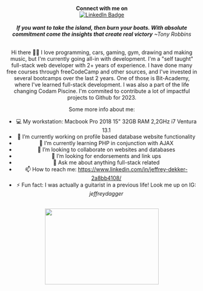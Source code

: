 <div align="center"> 
  <strong>Connect with me on</strong>
 </div>
<div id="badges" align="center">
  <a href="https://www.linkedin.com/in/jeffrey-dekker-2a8bb4108/">
    <img src="https://img.shields.io/badge/LinkedIn-blue?style=for-the-badge&logo=linkedin&logoColor=white" alt="LinkedIn Badge"/>
  </a>
</div>

<br>

<div align="center">
  <em><strong> If you want to take the island, then burn your boats. With absolute commitment come the insights that create real victory</strong></em>
  <em>~Tony Robbins</em>
  
  <br>
  <br>

  Hi there 👋🏻 I love programming, cars, gaming, gym, drawing and making music, but I'm currently going all-in 
  with development.
  I'm a "self taught" full-stack web developer with 2+ years of experience. I have done many free courses through freeCodeCamp and other sources, and I've invested in several bootcamps over the last 2 years. One of those is Bit-Academy, where I've learned full-stack development. I was also a part of the life changing Codam Piscine. I'm commited to contribute a lot of impactful projects to Github for 2023.

  Some more info about me:
  - 💻 My workstation: Macbook Pro 2018 15" 32GB RAM 2,2GHz i7 Ventura 13.1
  - 🔭 I’m currently working on profile based database website functionality
  - 🌱 I’m currently learning PHP in conjunction with AJAX
  - 👯 I’m looking to collaborate on websites and databases
  - 🤔 I’m looking for endorsements and link ups
  - 💬 Ask me about anything full-stack related
  - 📫 How to reach me: https://www.linkedin.com/in/jeffrey-dekker-2a8bb4108/
  - ⚡ Fun fact: I was actually a guitarist in a previous life! Look me up on IG: <em>jeffreydagger</em>
</div>

<br>

<div id="header" align="center">
  <img src="https://media.giphy.com/media/qgQUggAC3Pfv687qPC/giphy.gif" width="300" height="200"/>
</div>

